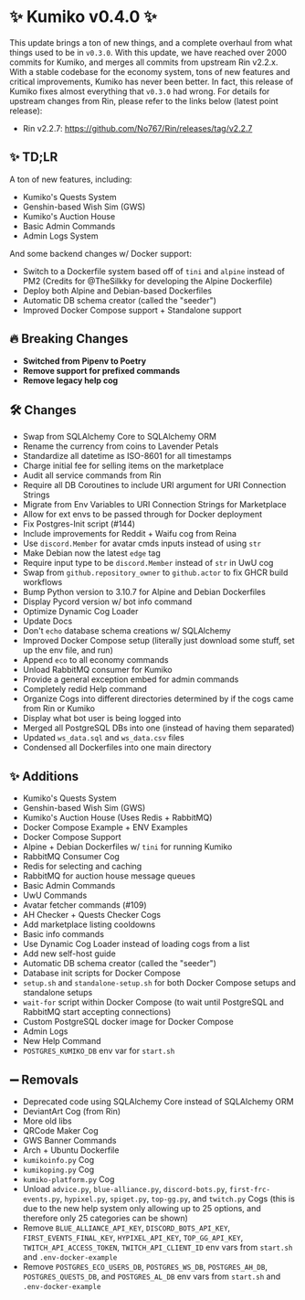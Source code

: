 # ✨ Kumiko v0.4.0 ✨

This update brings a ton of new things, and a complete overhaul from what things used to be in `v0.3.0`. With this update, we have reached over 2000 commits for Kumiko, and merges all commits from upstream Rin v2.2.x. With a stable codebase for the economy system, tons of new features and critical improvements, Kumiko has never been better. In fact, this release of Kumiko fixes almost everything that `v0.3.0` had wrong. For details for upstream changes from Rin, please refer to the links below (latest point release):

- Rin v2.2.7: https://github.com/No767/Rin/releases/tag/v2.2.7

## ✨ TD;LR

A ton of new features, including:

- Kumiko's Quests System
- Genshin-based Wish Sim (GWS)
- Kumiko's Auction House
- Basic Admin Commands
- Admin Logs System

And some backend changes w/ Docker support:

- Switch to a Dockerfile system based off of `tini` and `alpine` instead of PM2 (Credits for @TheSilkky for developing the Alpine Dockerfile)
- Deploy both Alpine and Debian-based Dockerfiles
- Automatic DB schema creator (called the "seeder")
- Improved Docker Compose support + Standalone support

## 🔥 Breaking Changes

- **Switched from Pipenv to Poetry**
- **Remove support for prefixed commands**
- **Remove legacy help cog**

## 🛠️ Changes

- Swap from SQLAlchemy Core to SQLAlchemy ORM
- Rename the currency from coins to Lavender Petals
- Standardize all datetime as ISO-8601 for all timestamps
- Charge initial fee for selling items on the marketplace 
- Audit all service commands from Rin
- Require all DB Coroutines to include URI argument for URI Connection Strings
- Migrate from Env Variables to URI Connection Strings for Marketplace
- Allow for ext envs to be passed through for Docker deployment
- Fix Postgres-Init script (#144)
- Include improvements for Reddit + Waifu cog from Reina
- Use `discord.Member` for avatar cmds inputs instead of using `str`
- Make Debian now the latest `edge` tag
- Require input type to be `discord.Member` instead of `str` in UwU cog
- Swap from `github.repository_owner` to `github.actor` to fix GHCR build workflows
- Bump Python version to 3.10.7 for Alpine and Debian Dockerfiles
- Display Pycord version w/ bot info command
- Optimize Dynamic Cog Loader
- Update Docs
- Don't `echo` database schema creations w/ SQLAlchemy
- Improved Docker Compose setup (literally just download some stuff, set up the env file, and run)
- Append `eco` to all economy commands
- Unload RabbitMQ consumer for Kumiko
- Provide a general exception embed for admin commands
- Completely redid Help command
- Organize Cogs into different directories determined by if the cogs came from Rin or Kumiko
- Display what bot user is being logged into
- Merged all PostgreSQL DBs into one (instead of having them separated)
- Updated `ws_data.sql` and `ws_data.csv` files
- Condensed all Dockerfiles into one main directory


## ✨ Additions
- Kumiko's Quests System
- Genshin-based Wish Sim (GWS)
- Kumiko's Auction House (Uses Redis + RabbitMQ)
- Docker Compose Example + ENV Examples
- Docker Compose Support
- Alpine + Debian Dockerfiles w/ `tini` for running Kumiko
- RabbitMQ Consumer Cog
- Redis for selecting and caching
- RabbitMQ for auction house message queues
- Basic Admin Commands
- UwU Commands
- Avatar fetcher commands (#109)
- AH Checker + Quests Checker Cogs
- Add marketplace listing cooldowns
- Basic info commands
- Use Dynamic Cog Loader instead of loading cogs from a list
- Add new self-host guide
- Automatic DB schema creator (called the "seeder")
- Database init scripts for Docker Compose 
- `setup.sh` and `standalone-setup.sh` for both Docker Compose setups and standalone setups
- `wait-for` script within Docker Compose (to wait until PostgreSQL and RabbitMQ start accepting connections)
- Custom PostgreSQL docker image for Docker Compose
- Admin Logs
- New Help Command
- `POSTGRES_KUMIKO_DB` env var for `start.sh`

## ➖ Removals

- Deprecated code using SQLAlchemy Core instead of SQLAlchemy ORM
- DeviantArt Cog (from Rin)
- More old libs
- QRCode Maker Cog
- GWS Banner Commands
- Arch + Ubuntu Dockerfile
- `kumikoinfo.py` Cog
- `kumikoping.py` Cog
- `kumiko-platform.py` Cog
- Unload `advice.py`, `blue-alliance.py`, `discord-bots.py`, `first-frc-events.py`, `hypixel.py`, `spiget.py`, `top-gg.py`, and `twitch.py` Cogs (this is due to the new help system only allowing up to 25 options, and therefore only 25 categories can be shown)
- Remove `BLUE_ALLIANCE_API_KEY`, `DISCORD_BOTS_API_KEY`, `FIRST_EVENTS_FINAL_KEY`, `HYPIXEL_API_KEY`,  `TOP_GG_API_KEY`, `TWITCH_API_ACCESS_TOKEN`, `TWITCH_API_CLIENT_ID` env vars from `start.sh` and `.env-docker-example`
- Remove `POSTGRES_ECO_USERS_DB`, `POSTGRES_WS_DB`, `POSTGRES_AH_DB`, `POSTGRES_QUESTS_DB`, and `POSTGRES_AL_DB` env vars from `start.sh` and `.env-docker-example`
